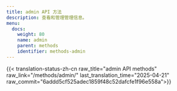 ```yaml
---
title: admin API 方法
description: 查看和管理管理信息。
menu:
  docs:
    weight: 80
    name: admin
    parent: methods
    identifier: methods-admin
---
```


{{< translation-status-zh-cn raw_title="admin API methods" raw_link="/methods/admin/" last_translation_time="2025-04-21" raw_commit="6addd5cf525adec1859f48c52dafcfe1f96e558a">}}
